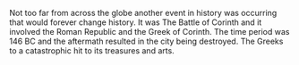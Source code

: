 Not too far from across the globe another event in history was occurring that would forever change history. It was The Battle of Corinth and it involved the Roman Republic and the Greek of Corinth. The time period was 146 BC and the aftermath resulted in the city being destroyed. The Greeks to a catastrophic hit to its treasures and arts. 